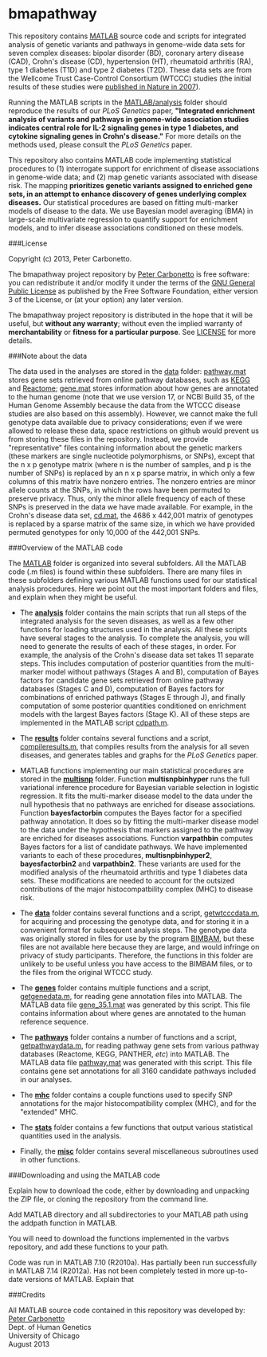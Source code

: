 bmapathway
==========

This repository contains [MATLAB](www.mathworks.com/products/matlab)
source code and scripts for integrated analysis of genetic variants
and pathways in genome-wide data sets for seven complex diseases:
bipolar disorder (BD), coronary artery disease (CAD), Crohn's disease
(CD), hypertension (HT), rheumatoid arthritis (RA), type 1 diabetes
(T1D) and type 2 diabetes (T2D). These data sets are from the Wellcome
Trust Case-Control Consortium (WTCCC) studies (the initial results of
these studies were
[published in Nature in 2007](http://dx.doi.org/10.1038/nature05911)).

Running the MATLAB scripts in the [MATLAB/analysis](MATLAB/analysis)
folder should reproduce the results of our *PLoS Genetics* paper,
**"Integrated enrichment analysis of variants and pathways in
genome-wide association studies indicates central role for IL-2
signaling genes in type 1 diabetes, and cytokine signaling genes in
Crohn's disease."** For more details on the methods used, please
consult the *PLoS Genetics* paper.

This repository also contains MATLAB code implementing statistical
procedures to (1) interrogate support for enrichment of disease
associations in genome-wide data; and (2) map genetic variants
associated with disease risk. The mapping **prioritizes genetic
variants assigned to enriched gene sets, in an attempt to enhance
discovery of genes underlying complex diseases.** Our statistical
procedures are based on fitting multi-marker models of disease to the
data. We use Bayesian model averaging (BMA) in large-scale
multivariate regression to quantify support for enrichment models, and
to infer disease associations conditioned on these models.

###License

Copyright (c) 2013, Peter Carbonetto.

The bmapathway project repository by
[Peter Carbonetto](http://github.com/pcarbo) is free software: you can
redistribute it and/or modify it under the terms of the
[GNU General Public License](http://www.gnu.org/licenses/gpl.html)
as published by the Free Software Foundation, either
version 3 of the License, or (at your option) any later version.

The bmapathway project repository is distributed in the hope that it
will be useful, but **without any warranty**; without even the implied
warranty of **merchantability** or **fitness for a particular
purpose**. See [LICENSE](LICENSE) for more details.

###Note about the data

The data used in the analyses are stored in the [data](data) folder:
[pathway.mat](data/pathway.mat) stores gene sets retrieved from online
pathway databases, such as [KEGG](http://www.genome.jp/kegg) and
[Reactome](http://www.reactome.org); [gene.mat](data/gene.mat) stores
information about how genes are annotated to the human genome (note
that we use version 17, or NCBI Build 35, of the Human Genome Assembly
because the data from the WTCCC disease studies are also based on this
assembly). However, we cannot make the full genotype data available
due to privacy considerations; even if we were allowed to release
these data, space restrictions on github would prevent us from storing
these files in the repository. Instead, we provide "representative"
files containing information about the genetic markers (these markers
are single nucleotide polymorphisms, or SNPs), except that the n x p
genotype matrix (where n is the number of samples, and p is the number
of SNPs) is replaced by an n x p sparse matrix, in which only a few
columns of this matrix have nonzero entries. The nonzero entries are
minor allele counts at the SNPs, in which the rows have been permuted
to preserve privacy. Thus, only the minor allele frequency of each of
these SNPs is preserved in the data we have made available. For
example, in the Crohn's disease data set, [cd.mat](data/cd.mat), the
4686 x 442,001 matrix of genotypes is replaced by a sparse matrix of
the same size, in which we have provided permuted genotypes for only
10,000 of the 442,001 SNPs.

###Overview of the MATLAB code

The [MATLAB](MATLAB) folder is organized into several subfolders. All
the MATLAB code (.m files) is found within these subfolders. There are
many files in these subfolders defining various MATLAB functions used
for our statistical analysis procedures. Here we point out the most
important folders and files, and explain when they might be useful.

+ The **[analysis](MATLAB/analysis)** folder contains the main scripts
  that run all steps of the integrated analysis for the seven
  diseases, as well as a few other functions for loading structures
  used in the analysis. All these scripts have several stages to the
  analysis. To complete the analysis, you will need to generate the
  results of each of these stages, in order. For example, the analysis
  of the Crohn's disease data set takes 11 separate steps. This
  includes computation of posterior quantities from the multi-marker
  model without pathways (Stages A and B), computation of Bayes
  factors for candidate gene sets retrieved from online pathway
  databases (Stages C and D), computation of Bayes factors for
  combinations of enriched pathways (Stages E through J), and finally
  computation of some posterior quantities conditioned on enrichment
  models with the largest Bayes factors (Stage K). All of these steps
  are implemented in the MATLAB script [cdpath.m](MATLAB/analysis/cdpath.m).

+ The **[results](MATLAB/results)** folder contains several functions
  and a script, [compileresults.m](MATLAB/results/compileresults.m),
  that compiles results from the analysis for all seven diseases, and
  generates tables and graphs for the *PLoS Genetics* paper.

+ MATLAB functions implementing our main statistical procedures are
  stored in the **[multisnp](MATLAB/multisnp)** folder. Function
  **multisnpbinhyper** runs the full variational inference procedure
  for Bayesian variable selection in logistic regression. It fits the
  multi-marker disease model to the data under the null hypothesis
  that no pathways are enriched for disease associations. Function
  **bayesfactorbin** computes the Bayes factor for a specified pathway
  annotation. It does so by fitting the multi-marker disease model to
  the data under the hypothesis that markers assigned to the pathway
  are enriched for diseases associations. Function **varpathbin**
  computes Bayes factors for a list of candidate pathways. We have
  implemented variants to each of these procedures,
  **multisnpbinhyper2**, **bayesfactorbin2** and
  **varpathbin2**. These variants are used for the modified analysis
  of the rheumatoid arthritis and type 1 diabetes data sets. These
  modifications are needed to account for the outsized contributions
  of the major histocompatbility complex (MHC) to disease risk.

+ The **[data](MATLAB/data)** folder contains several functions and a
  script, [getwtcccdata.m](MATLAB/data/getwtcccdata.m), for acquiring
  and processing the genotype data, and for storing it in a convenient
  format for subsequent analysis steps. The genotype data was
  originally stored in files for use by the program
  [BIMBAM](http://www.bcm.edu/cnrc/mcmcmc/index.cfm?pmid=18981), but
  these files are not available here because they are large, and would
  infringe on privacy of study participants. Therefore, the functions
  in this folder are unlikely to be useful unless you have access to
  the BIMBAM files, or to the files from the original WTCCC study.

+ The **[genes](MATLAB/genes)** folder contains multiple functions and
  a script, [getgenedata.m](MATLAB/genes/getgenedata.m), for reading
  gene annotation files into MATLAB. The MATLAB data file
  [gene_35.1.mat](data/gene_35.1.mat) was generated by this script.
  This file contains information about where genes are annotated to
  the human reference sequence.

+ The **[pathways](MATLAB/pathways)** folder contains a number of
  functions and a script, [getpathwaydata.m](MATLAB/pathways), for
  reading pathway gene sets from various pathway databases (Reactome,
  KEGG, PANTHER, *etc*) into MATLAB. The MATLAB data file
  [pathway.mat](data/pathway.mat) was generated with this script. This
  file contains gene set annotations for all 3160 candidate pathways
  included in our analyses.

+ The **[mhc](MATLAB/mhc)** folder contains a couple functions used to
  specify SNP annotations for the major histocompatibility complex
  (MHC), and for the "extended" MHC.

+ The **[stats](MATLAB/stats)** folder contains a few functions that
  output various statistical quantities used in the analysis.

+ Finally, the **[misc](MATLAB/misc)** folder contains several
  miscellaneous subroutines used in other functions.

###Downloading and using the MATLAB code

Explain how to download the code, either by downloading and unpacking
the ZIP file, or cloning the repository from the command line.

Add MATLAB directory and all subdirectories to your MATLAB path using
the addpath function in MATLAB.

You will need to download the functions implemented in the varbvs
repository, and add these functions to your path.

Code was run in MATLAB 7.10 (R2010a). Has partially been run
successfully in MATLAB 7.14 (R2012a). Has not been completely tested
in more up-to-date versions of MATLAB. Explain that 

###Credits

All MATLAB source code contained in this repository was developed by:<br>
[Peter Carbonetto](http://www.cs.ubc.ca/spider/pcarbo)<br>
Dept. of Human Genetics<br>
University of Chicago<br>
August 2013
